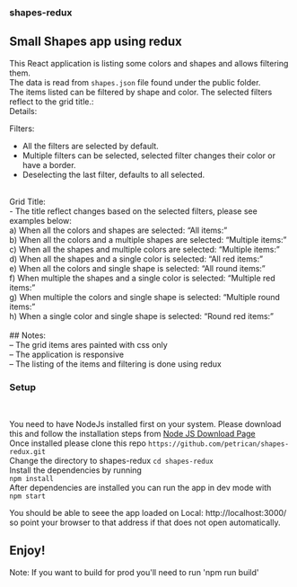 ### shapes-redux
## Small Shapes app using redux

This React application is listing some colors and shapes and allows filtering them. <br />
The data is read from `shapes.json` file found under the public folder. <br />
The items listed can be filtered by shape and color. The selected filters reflect to the grid title.:
<br />
Details:


Filters: <br />
- All the filters are selected by default. <br />
- Multiple filters can be selected, selected filter changes their color or
have a border.<br />
- Deselecting the last filter, defaults to all selected.
<br />
Grid Title: <br />
- The title reflect changes based on the selected filters, please see
examples below: <br />
a) When all the colors and shapes are selected: “All items:” <br />
b) When all the colors and a multiple shapes are selected: “Multiple
items:” <br />
c) When all the shapes and multiple colors are selected: “Multiple items:” <br />
d) When all the shapes and a single color is selected: “All red items:” <br />
e) When all the colors and single shape is selected: “All round items:” <br />
f) When multiple the shapes and a single color is selected: “Multiple red
items:” <br />
g) When multiple the colors and single shape is selected: “Multiple round
items:” <br />
h) When a single color and single shape is selected: “Round red items:” <br />
 <br />
## Notes: <br />
– The grid items ares painted with css only <br />
– The application is responsive <br />
– The listing of the items and filtering is done using redux <br />

### Setup <br />

 <br />
 
 You need to have NodeJs installed first on your system. Please download this and follow the installation steps from [Node JS Download Page](https://nodejs.org/en/download/)
 <br />
 Once installed please clone this repo `https://github.com/petrican/shapes-redux.git`
 <br />
Change the directory to shapes-redux
`cd shapes-redux`
<br />
Install the dependencies by running
<br >
`npm install`
<br />
After dependencies are installed you can run the app in dev mode with
<br />
`npm start`
<br />

You should be able to seee the app loaded on  Local:            http://localhost:3000/  so point your browser to that address if that does not open automatically.

## Enjoy!


Note: If you want to build for prod you'll need to run 'npm run build'






 
